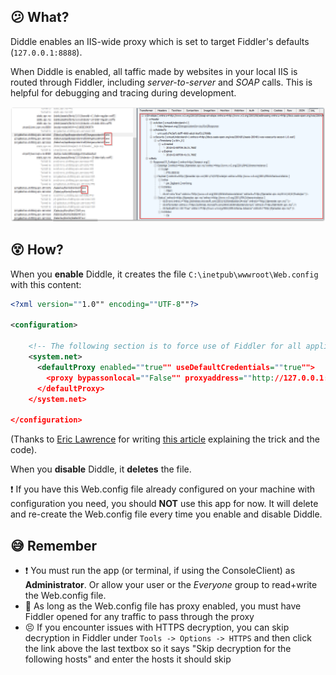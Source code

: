 ## :confused: What?

Diddle enables an IIS-wide proxy which is set to target Fiddler's defaults (`127.0.0.1:8888`).

When Diddle is enabled, all taffic made by websites in your local IIS is routed through Fiddler, including _server-to-server_ and _SOAP_ calls. This is helpful for debugging and tracing during development.

![SOAP traffic in Fiddler](diddle.png)

## :dizzy_face: How?

When you **enable** Diddle, it creates the file `C:\inetpub\wwwroot\Web.config` with this content:

```xml
<?xml version=""1.0"" encoding=""UTF-8""?>

<configuration>
   
    <!-- The following section is to force use of Fiddler for all applications, including those running in service accounts -->
    <system.net>
      <defaultProxy enabled=""true"" useDefaultCredentials=""true"">
        <proxy bypassonlocal=""False"" proxyaddress=""http://127.0.0.1:8888"" usesystemdefault=""False""/>
      </defaultProxy>
    </system.net>

</configuration>
```
(Thanks to [Eric Lawrence](https://www.telerik.com/blogs/author/eric-lawrence) for writing [this article](https://www.telerik.com/blogs/capturing-traffic-from-.net-services-with-fiddler) explaining the trick and the code).

When you **disable** Diddle, it **deletes** the file.

:exclamation: If you have this Web.config file already configured on your machine with configuration you need, you should **NOT** use this app for now. It will delete and re-create the Web.config file every time you enable and disable Diddle.

## :sweat_smile: Remember

- :exclamation: You must run the app (or terminal, if using the ConsoleClient) as **Administrator**. Or allow your user or the _Everyone_ group to read+write the Web.config file. 
- :vertical_traffic_light: As long as the Web.config file has proxy enabled, you must have Fiddler opened for any traffic to pass through the proxy
- :persevere: If you encounter issues with HTTPS decryption, you can skip decryption in Fiddler under `Tools -> Options -> HTTPS` and then click the link above the last textbox so it says "Skip decryption for the following hosts" and enter the hosts it should skip